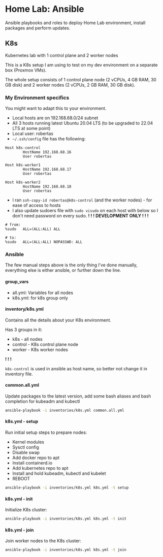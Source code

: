 # Home Lab: Ansible

Ansible playbooks and roles to deploy Home Lab environment, install packages and perform updates.

## K8s

Kubernetes lab with 1 control plane and 2 worker nodes

This is a K8s setup I am using to test on my dev environment on a separate box (Proxmox VMs).

The whole setup consists of 1 control plane node (2 vCPUs, 4 GB RAM, 30 GB disk) and 2 worker nodes (2 vCPUs, 2 GB RAM, 30 GB disk).

### My Environment specifics

You might want to adapt this to your environment.

* Local hosts are on 192.168.68.0/24 subnet
* All 3 hosts running latest Ubuntu 20.04 LTS (to be upgraded to 22.04 LTS at some point)
* Local user: robertas
* `~/.ssh/config` file has the following:
```
Host k8s-control
        HostName 192.168.68.16
        User robertas

Host k8s-worker1
        HostName 192.168.68.17
        User robertas

Host k8s-worker2
        HostName 192.168.68.18
        User robertas
```
* I ran `ssh-copy-id robertas@k8s-control` (and the worker nodes) - for ease of access to hosts
* I also update sudoers file with `sudo visudo` on each host with below so I don't need password on every sudo. **! ! ! DEVELOPMENT ONLY ! ! !**
```
# from:
%sudo   ALL=(ALL:ALL) ALL

# to:
%sudo   ALL=(ALL:ALL) NOPASSWD: ALL
```

### Ansible

The few manual steps above is the only thing I've done manually, everything else is either ansible, or further down the line.

#### group_vars

* all.yml: Variables for all nodes
* k8s.yml: for k8s group only

#### inventory/k8s.yml

Contains all the details about your K8s environment.

Has 3 groups in it:

* k8s - all nodes
* control - K8s control plane node
* worker - K8s worker nodes

**! ! !**

`k8s-control` is used in ansible as host name, so better not change it in inventory file.

#### common.all.yml

Update packages to the latest version, add some bash aliases and bash completion for kubeadm and kubectl

```bash
ansible-playbook -i inventories/k8s.yml common.all.yml
```

#### k8s.yml - setup

Run initial setup steps to prepare nodes:

* Kernel modules
* Sysctl config
* Disable swap
* Add docker repo to apt
* Install containerd.io
* Add kubernetes repo to apt
* Install and hold kubeadm, kubectl and kubelet
* REBOOT

```bash
ansible-playbook -i inventories/k8s.yml k8s.yml -t setup
```

#### k8s.yml - init

Initialize K8s cluster:

```bash
ansible-playbook -i inventories/k8s.yml k8s.yml -t init
```

#### k8s.yml - join

Join worker nodes to the K8s cluster:

```bash
ansible-playbook -i inventories/k8s.yml k8s.yml -t join
```
